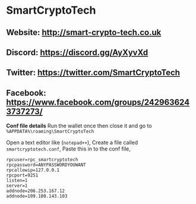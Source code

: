 # SmartCryptoTech
## __**Website:**__ http://smart-crypto-tech.co.uk
## __**Discord:**__ https://discord.gg/AyXyvXd
## __**Twitter:**__ https://twitter.com/SmartCryptoTech
## __**Facebook:**__ https://www.facebook.com/groups/2429636243737273/



__Conf file details__
Run the wallet once then close it and go to `%APPDATA%\roaming\SmartCryptoTech`

Open a text editor like (`notepad++`),
Create a file called `smartcryptotech.conf`,
Paste this in to the conf file,

```
rpcuser=rpc_smartcryptotech
rpcpassword=ANYPASSWORDYOUWANT
rpcallowip=127.0.0.1
rpcport=9251
listen=1
server=1
addnode=206.253.167.12
addnode=109.180.143.103
```
